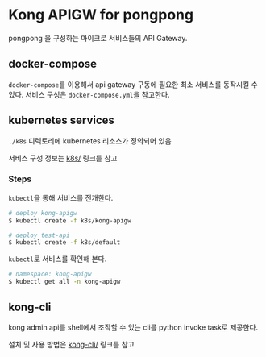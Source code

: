# Kong APIGW for pongpong

pongpong 을 구성하는 마이크로 서비스들의 API Gateway.

## docker-compose

`docker-compose`를 이용해서 api gateway 구동에 필요한 최소 서비스를 동작시킬 수 있다.
서비스 구성은 `docker-compose.yml`을 참고한다.

## kubernetes services

`./k8s` 디렉토리에 kubernetes 리소스가 정의되어 있음

서비스 구성 정보는 [k8s/](k8s/) 링크를 참고

### Steps

`kubectl`을 통해 서비스를 전개한다.

``` sh
# deploy kong-apigw
$ kubectl create -f k8s/kong-apigw

# deploy test-api
$ kubectl create -f k8s/default
```

`kubectl`로 서비스를 확인해 본다.

``` sh
# namespace: kong-apigw
$ kubectl get all -n kong-apigw
```

## kong-cli

kong admin api를 shell에서 조작할 수 있는 cli를 python invoke task로 제공한다.

설치 및 사용 방법은 [kong-cli/](kong-cli/) 링크를 참고
